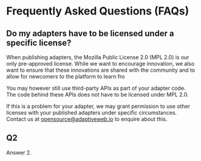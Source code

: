 # Frequently Asked Questions \(FAQs\)

## Do my adapters have to be licensed under a specific license?

When publishing adapters, the Mozilla Public License 2.0 \(MPL 2.0\) is our only pre-approved license. While we want to encourage innovation, we also want to ensure that these innovations are shared with the community and to allow for newcomers to the platform to learn fro

You may however still use third-party APIs as part of your adapter code. The code behind these APIs does not have to be licensed under MPL 2.0.

If this is a problem for your adapter, we may grant permission to use other licenses with your published adapters under specific circumstances. Contact us at [opensource@adaptiveweb.io](mailto:opensource@adaptiveweb.io) to enquire about this.

## Q2

Answer 2.

